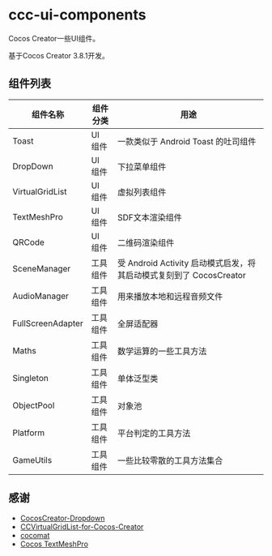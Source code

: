 # ccc-ui-components

Cocos Creator一些UI组件。

基于Cocos Creator 3.8.1开发。

## 组件列表

| 组件名称              | 组件分类  | 用途                                                |
|-------------------|-------|---------------------------------------------------|
| Toast             | UI 组件 | 一款类似于 Android Toast 的吐司组件                         |
| DropDown          | UI 组件 | 下拉菜单组件                                            |
| VirtualGridList   | UI 组件 | 虚拟列表组件                                            |
| TextMeshPro       | UI 组件 | SDF文本渲染组件                                         |
| QRCode            | UI 组件 | 二维码渲染组件                                           |
| SceneManager      | 工具组件  | 受 Android Activity 启动模式启发，将其启动模式复刻到了 CocosCreator |
| AudioManager      | 工具组件  | 用来播放本地和远程音频文件                                     |
| FullScreenAdapter | 工具组件  | 全屏适配器                                             |
| Maths             | 工具组件  | 数学运算的一些工具方法                                       |
| Singleton         | 工具组件  | 单体泛型类                                             |
| ObjectPool        | 工具组件  | 对象池                                               |
| Platform          | 工具组件  | 平台判定的工具方法                                         |
| GameUtils         | 工具组件  | 一些比较零散的工具方法集合                                     |

## 感谢

- [CocosCreator-Dropdown](https://github.com/ETRick/CocosCreator-Dropdown/tree/master)
- [CCVirtualGridList-for-Cocos-Creator](https://github.com/SituDana/CCVirtualGridList-for-Cocos-Creator)
- [cocomat](https://github.com/cocos/cocomat)
- [Cocos TextMeshPro](https://github.com/LeeYip/cocos-text-mesh-pro)
